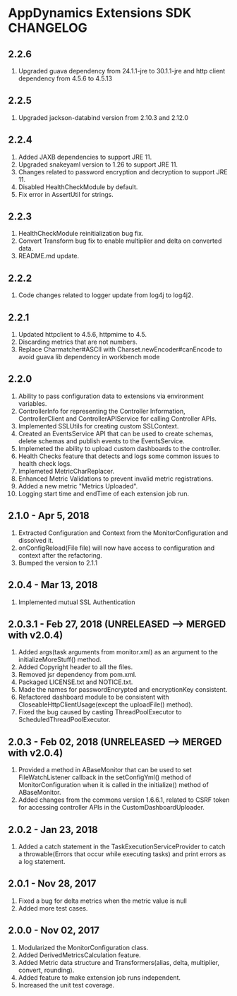# AppDynamics Extensions SDK CHANGELOG

## 2.2.6
1. Upgraded guava dependency from 24.1.1-jre to 30.1.1-jre and http client dependency from 4.5.6 to 4.5.13

## 2.2.5
1. Upgraded jackson-databind version from 2.10.3 and 2.12.0

## 2.2.4
1. Added JAXB dependencies to support JRE 11.
2. Upgraded snakeyaml version to 1.26 to support JRE 11.
3. Changes related to password encryption and decryption to support JRE 11.
4. Disabled HealthCheckModule by default.
5. Fix error in AssertUtil for strings.

## 2.2.3
1. HealthCheckModule reinitialization bug fix.
2. Convert Transform bug fix to enable multiplier and delta on converted data.
3. README.md update.

## 2.2.2
1. Code changes related to logger update from log4j to log4j2.

## 2.2.1
1. Updated httpclient to 4.5.6, httpmime to 4.5.
2. Discarding metrics that are not numbers.
3. Replace Charmatcher#ASCII with Charset.newEncoder#canEncode to avoid guava lib dependency in workbench mode

## 2.2.0
1. Ability to pass configuration data to extensions via environment variables.
2. ControllerInfo for representing the Controller Information, ControllerClient and ControllerAPIService for calling Controller APIs.
3. Implemented SSLUtils for creating custom SSLContext.
4. Created an EventsService API that can be used to create schemas, delete schemas and publish events to the EventsService.
5. Implemeted the ability to upload custom dashboards to the controller.
6. Health Checks feature that detects and logs some common issues to health check logs.
7. Implemeted MetricCharReplacer.
8. Enhanced Metric Validations to prevent invalid metric registrations.
9. Added a new metric "Metrics Uploaded".
10. Logging start time and endTime of each extension job run.

## 2.1.0 - Apr 5, 2018
1. Extracted Configuration and Context from the MonitorConfiguration and dissolved it.
2. onConfigReload(File file) will now have access to configuration and context after the refactoring.
3. Bumped the version to 2.1.1

## 2.0.4 - Mar 13, 2018
1. Implemented mutual SSL Authentication

## 2.0.3.1 - Feb 27, 2018 (UNRELEASED --> MERGED with v2.0.4)
1. Added args(task arguments from monitor.xml) as an argument to the initializeMoreStuff() method.
2. Added Copyright header to all the files.
3. Removed jsr dependency from pom.xml.
4. Packaged LICENSE.txt and NOTICE.txt.
5. Made the names for passwordEncrypted and encryptionKey consistent.
6. Refactored dashboard module to be consistent with CloseableHttpClientUsage(except the uploadFile() method).
7. Fixed the bug caused by casting ThreadPoolExecutor to ScheduledThreadPoolExecutor.

## 2.0.3  - Feb 02, 2018 (UNRELEASED --> MERGED with v2.0.4)
1. Provided a method in ABaseMonitor that can be used to set FileWatchListener callback in the setConfigYml() method of MonitorConfiguration when it is called in the initialize() method of ABaseMonitor.
2. Added changes from the commons version 1.6.6.1, related to CSRF token for accessing controller APIs in the CustomDashboardUploader.

## 2.0.2 - Jan 23, 2018
1. Added a catch statement in the TaskExecutionServiceProvider to catch a throwable(Errors that occur while executing tasks) and print errors as a log statement.

## 2.0.1 - Nov 28, 2017
1. Fixed a bug for delta metrics when the metric value is null
2. Added more test cases.

## 2.0.0 - Nov 02, 2017
1. Modularized the MonitorConfiguration class.
2. Added DerivedMetricsCalculation feature.
3. Added Metric data structure and Transformers(alias, delta, multiplier, convert, rounding).
4. Added feature to make extension job runs independent.
5. Increased the unit test coverage.






